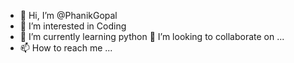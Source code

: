 - 👋 Hi, I’m @PhanikGopal
- 👀 I’m interested in Coding
- 🌱 I’m currently learning python
💞️ I’m looking to collaborate on ...
- 📫 How to reach me ...

<!---
PhanikGopal/PhanikGopal is a ✨ special ✨ repository because its `README.md` (this file) appears on your GitHub profile.
You can click the Preview link to take a look at your changes.
--->
